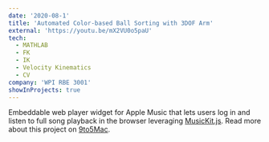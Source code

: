 ```yaml
---
date: '2020-08-1'
title: 'Automated Color-based Ball Sorting with 3DOF Arm'
external: 'https://youtu.be/mX2VU0o5paU'
tech:
  - MATHLAB
  - FK
  - IK
  - Velocity Kinematics
  - CV
company: 'WPI RBE 3001'
showInProjects: true
---
```


Embeddable web player widget for Apple Music that lets users log in and listen to full song playback in the browser leveraging [MusicKit.js](https://developer.apple.com/documentation/musickitjs). Read more about this project on [9to5Mac](https://9to5mac.com/2018/06/03/apple-music-embeddable-web-player-listen-browser/).
